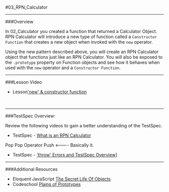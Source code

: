 #03_RPN_Calculator
<hr>

###Overview

In 02_Calculator you created a function that returned a Calculator Object.  RPN Calculator will introduce a new type of function called a `Constructor Function` that creates a new object when invoked with the `new` operator.  

Using the new pattern described above, you will create an RPN Calculator object that functions just like an RPN Calculator.  You will also be exposed to the `.prototype` property on Function objects and see how it behaves when used with the `new` operator and a `Constructor Function`.


<hr>


###Lesson Video

- Lesson['new' & constructor function](https://www.youtube.com/watch?v=SQMkQOLlWAw)

<br>
<hr>

###TestSpec Overview:

Review the following videos to gain a better understanding of the TestSpec.

- TestSpec - [What is an RPN Calculator](http://www.youtube.com/watch?v=PoI1sX9F4tA)

Pop Pop Operator Push <---- Basically it. 

- TestSpec - ['throw' Errors and TestSpec Overview](http://www.youtube.com/watch?v=7_Auxy_mRfM)]


<hr>

###Additional Resources

- Eloquent JavaScript [The Secret Life Of Objects](http://eloquentjavascript.net/06_object.html)
- Codeschool [Plains of Prototypes](http://javascript-roadtrip-part3.codeschool.com/levels/5)  
